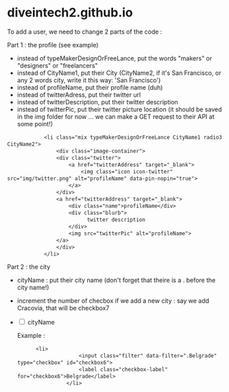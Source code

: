 # diveintech2.github.io

To add a user, we need to change 2 parts of the code : 

Part 1 : the profile (see example)
  - instead of typeMakerDesignOrFreeLance, put the words "makers" or "designers" or "freelancers"
  - instead of CityName1, put their City (CityName2, if it's San Francisco, or any 2 words city, write it this way: 'San Francisco')
  - instead of profileName, put their profile name (duh)
  - instead of twitterAdress, put their twitter url
  - instead of twitterDescription, put their twitter description
  - instead of twitterPic, put their twitter picture location (it should be saved in the img folder for now ... we can make a GET request to their API at some point!)

<!-- profile name -->
				<li class="mix typeMakerDesignOrFreeLance CityName1 radio3 CityName2">
                    <div class="image-container">
                    <div class="twitter">
                        <a href="twitterAddress" target="_blank">
                            <img class="icon icon-twitter" src="img/twitter.png" alt="profileName" data-pin-nopin="true">
                        </a>
                    </div>
                    <a href="twitterAddress" target="_blank">
                        <div class="name">profileName</div>
                        <div class="blurb">
                              twitter description
                        </div>
                        <img src="twitterPic" alt="profileName">
                    </a>
                    </div>
                </li>

                
Part 2 : the city
  - cityName : put their city name (don't forget that theire is a . before the city name!)
  - increment the number of checbox if we add a new city : say we add Cracovia, that will be checkbox7
            <li>
							<input class="filter" data-filter=".cityName" type="checkbox" id="checkbox6">
			    			<label class="checkbox-label" for="checkbox6">cityName</label>
						</li>
						
	Example : 
	
	          <li>
							<input class="filter" data-filter=".Belgrade" type="checkbox" id="checkbox6">
			    			<label class="checkbox-label" for="checkbox6">Belgrade</label>
						</li>

                
                

